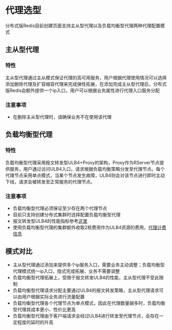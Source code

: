 # 代理选型

分布式版Redis目前创建页面支持主从型代理以及负载均衡型代理两种代理配置模式

## 主从型代理

### 特性
主从型代理通过主从模式保证代理的高可用服务，用户根据代理使用情况可以选择添加删除代理及扩容缩容代理来完成弹性拓展，在添加完成主从型代理后，分布式版Redis会额外提供一个ip入口，用户可以根据业务属性进行代理入口服务分配


### 注意事项
- 在删除主从型代理时，请确保业务不在使用该代理


## 负载均衡型代理

### 特性
负载均衡型代理采用报文转发型ULB4+Proxy的架构，Proxy作为RServer节点提供服务，用户通过访问ULB4入口，请求根据负载均衡策略分发至代理节点。每个代理节点采用单点模式，当某个节点发生故障，ULB4则会对该节点进行即时主动下线，请求会被转发至正常服务的代理节点。


### 注意事项
- 负载均衡型代理必须保证至少存在两个代理节点
- 目前只支持创建分布式集群时选择配置负载均衡型代理
- 报文转发型ULB4的性能指标参考[这里](https://docs.ucloud.cn/ulb/intro/performance)
- 使用负载均衡型代理的集群额外收取2核费用作为ULB4资源的费用，[代理计费信息](https://docs.ucloud.cn/uredis/price)



## 模式对比

- 主从型代理通过添加来提供多个ip服务入口，需要业务主动调整；负载均衡型代理模式统一ip入口，隐式完成拓展，业务不需要调整
- 负载均衡型代理拓展上，受限于报文转发ULB4的性能，主从型代理不受此限制
- 负载均衡型代理请求分配主要通过ULB4的报文转发策略，主从型代理请求可以由用户根据实际业务进行流量配置
- 负载均衡型代理各个代理节点为单点模式，因此在代理数量越多时，负载均衡型代理其成本更小、性价比更高
- 负载均衡型代理由于客户端请求会经过ULB4进行转发至代理节点，会存在一定程度的延时的升高



